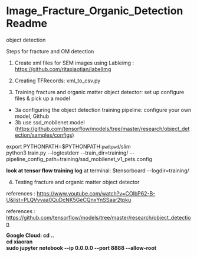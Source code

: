 # Image_Fracture_Organic_Detection Readme
object detection

Steps for fracture and OM detection

1. Create xml files for SEM images using Lableimg : https://github.com/ritaxiaotian/labelImg

2. Creating TFRecords: xml_to_csv.py

3. Training fracture and organic matter object detector: set up configure files & pick up a model
* 3a configuring the object detection training pipeline: configure your own model, Github
* 3b use ssd_mobilenet model (https://github.com/tensorflow/models/tree/master/research/object_detection/samples/configs)


export PYTHONPATH=$PYTHONPATH:`pwd`:`pwd`/slim    
python3 train.py --logtostderr --train_dir=training/ --pipeline_config_path=training/ssd_mobilenet_v1_pets.config

**look at tensor flow training log**
at terminal: $tensorboard --logdir=training/

4. Testing fracture and organic matter object detector

references : https://www.youtube.com/watch?v=COlbP62-B-U&list=PLQVvvaa0QuDcNK5GeCQnxYnSSaar2tpku

references : https://github.com/tensorflow/models/tree/master/research/object_detection

**Google Cloud: cd ..   
cd xiaoran    
sudo jupyter notebook --ip 0.0.0.0 --port 8888 --allow-root**
